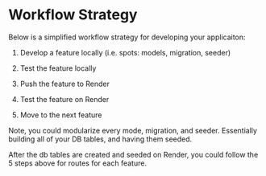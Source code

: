 #  Workflow Strategy

Below is a simplified workflow strategy for developing your applicaiton:

1. Develop a feature locally (i.e. spots: models, migration, seeder)

2. Test the feature locally

3. Push the feature to Render

4. Test the feature on Render

5. Move to the next feature

Note, you could modularize every mode, migration, and seeder.  Essentially building all of your DB tables, and having them seeded.

After the db tables are created and seeded on Render, you could follow the 5 steps above for routes for each feature. 
